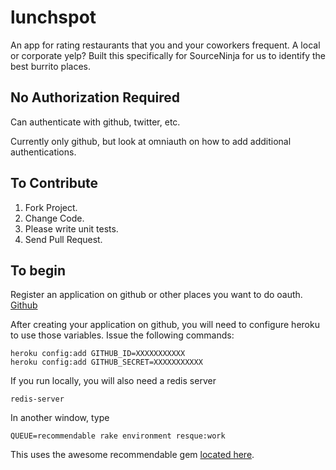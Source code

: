 # lunchspot

An app for rating restaurants that you and your coworkers frequent. A local or corporate yelp? Built this specifically for SourceNinja for us to identify the best burrito places.

## No Authorization Required
Can authenticate with github, twitter, etc.

Currently only github, but look at omniauth on how to add additional authentications.

## To Contribute

1. Fork Project.
2. Change Code.
3. Please write unit tests.
4. Send Pull Request.

## To begin

Register an application on github or other places you want to do oauth.
[Github](https://github.com/account/applications)

After creating your application on github, you will need to configure heroku to use those variables. Issue the following commands:

```
heroku config:add GITHUB_ID=XXXXXXXXXXX
heroku config:add GITHUB_SECRET=XXXXXXXXXXX
```

If you run locally, you will also need a redis server
```
redis-server
```

In another window, type 
```
QUEUE=recommendable rake environment resque:work
```

This uses the awesome recommendable gem [located here](https://github.com/davidcelis/recommendable).